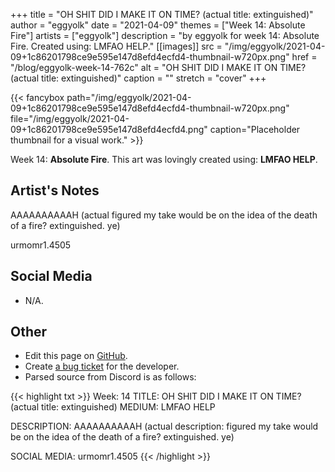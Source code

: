+++
title =       "OH SHIT DID I MAKE IT ON TIME? (actual title: extinguished)"
author =      "eggyolk"
date =        "2021-04-09"
themes =      ["Week 14: Absolute Fire"]
artists =     ["eggyolk"]
description = "by eggyolk for week 14: Absolute Fire. Created using: LMFAO HELP."
[[images]]
      src = "/img/eggyolk/2021-04-09+1c86201798ce9e595e147d8efd4ecfd4-thumbnail-w720px.png"
      href = "/blog/eggyolk-week-14-762c"
      alt = "OH SHIT DID I MAKE IT ON TIME? (actual title: extinguished)"
      caption = ""
      stretch = "cover"
+++


{{< fancybox path="/img/eggyolk/2021-04-09+1c86201798ce9e595e147d8efd4ecfd4-thumbnail-w720px.png" file="/img/eggyolk/2021-04-09+1c86201798ce9e595e147d8efd4ecfd4.png" caption="Placeholder thumbnail for a visual work." >}}


Week 14: **Absolute Fire**. This art was lovingly created using: **LMFAO HELP**.

## Artist's Notes

AAAAAAAAAAH (actual figured my take would be on the idea of the death of a fire? extinguished. ye)

urmomr1.4505

## Social Media

- N/A.

## Other

- Edit this page on [GitHub](https://github.com/teaminkling/web-refresh/edit/main/content/blog/eggyolk-week-14-762c.md).
- Create [a bug ticket](https://github.com/teaminkling/web-refresh/issues/new?assignees=&labels=bug&template=problem-report.md&title=) for the developer.
- Parsed source from Discord is as follows:

{{< highlight txt >}}
Week: 14
TITLE: OH SHIT DID I MAKE IT ON TIME? (actual title: extinguished)
MEDIUM: LMFAO HELP

DESCRIPTION: AAAAAAAAAAH (actual description: figured my take would be on the idea of the death of a fire? extinguished. ye)

SOCIAL MEDIA: urmomr1.4505
{{< /highlight >}}